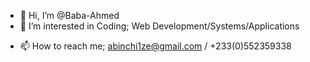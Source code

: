 - 👋 Hi, I’m @Baba-Ahmed
- 👀 I’m interested in Coding; Web Development/Systems/Applications 
<!---
- 🌱 I’m currently learning ...
- 💞️ I’m looking to collaborate on 
--->
- 📫 How to reach me; abinchi1ze@gmail.com / +233(0)552359338

<!---
Baba-Ahmed/Baba-Ahmed is a ✨ special ✨ repository because its `README.md` (this file) appears on your GitHub profile.
You can click the Preview link to take a look at your changes.
--->
